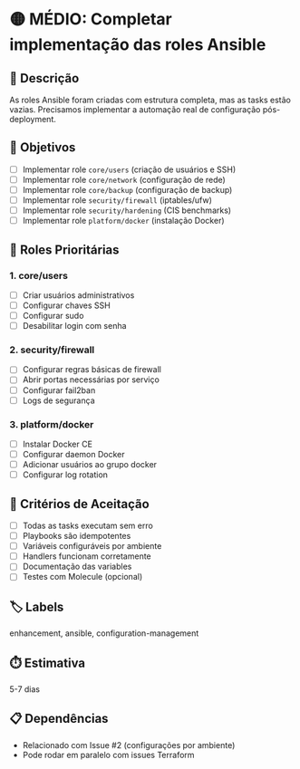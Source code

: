# 🟡 MÉDIO: Completar implementação das roles Ansible

## 📝 Descrição
As roles Ansible foram criadas com estrutura completa, mas as tasks estão vazias. Precisamos implementar a automação real de configuração pós-deployment.

## 🎯 Objetivos
- [ ] Implementar role `core/users` (criação de usuários e SSH)
- [ ] Implementar role `core/network` (configuração de rede)
- [ ] Implementar role `core/backup` (configuração de backup)
- [ ] Implementar role `security/firewall` (iptables/ufw)
- [ ] Implementar role `security/hardening` (CIS benchmarks)
- [ ] Implementar role `platform/docker` (instalação Docker)

## 📂 Roles Prioritárias

### 1. core/users
- [ ] Criar usuários administrativos
- [ ] Configurar chaves SSH
- [ ] Configurar sudo
- [ ] Desabilitar login com senha

### 2. security/firewall
- [ ] Configurar regras básicas de firewall
- [ ] Abrir portas necessárias por serviço
- [ ] Configurar fail2ban
- [ ] Logs de segurança

### 3. platform/docker
- [ ] Instalar Docker CE
- [ ] Configurar daemon Docker
- [ ] Adicionar usuários ao grupo docker
- [ ] Configurar log rotation

## 🔄 Critérios de Aceitação
- [ ] Todas as tasks executam sem erro
- [ ] Playbooks são idempotentes
- [ ] Variáveis configuráveis por ambiente
- [ ] Handlers funcionam corretamente
- [ ] Documentação das variables
- [ ] Testes com Molecule (opcional)

## 🏷️ Labels
enhancement, ansible, configuration-management

## ⏱️ Estimativa
5-7 dias

## 📋 Dependências
- Relacionado com Issue #2 (configurações por ambiente)
- Pode rodar em paralelo com issues Terraform